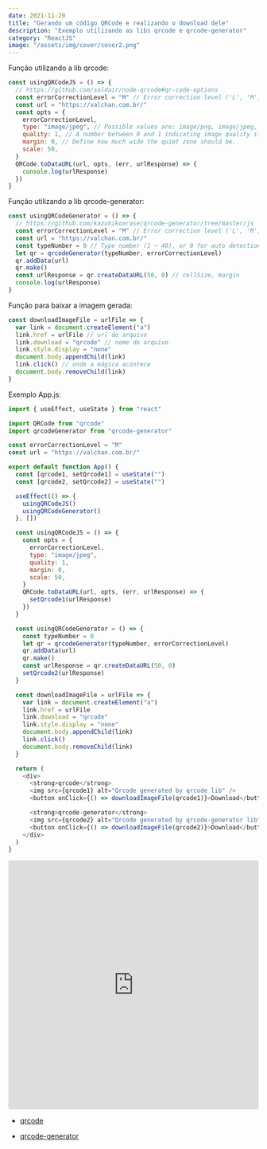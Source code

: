 ```yaml
---
date: 2021-11-29
title: "Gerando um código QRCode e realizando o download dele"
description: "Exemplo utilizando as libs qrcode e qrcode-generator"
category: "ReactJS"
image: "/assets/img/cover/cover2.png"
---
```


Função utilizando a lib qrcode:

```javascript
const usingQRCodeJS = () => {
  // https://github.com/soldair/node-qrcode#qr-code-options
  const errorCorrectionLevel = "M" // Error correction level ('L', 'M', 'Q', 'H')
  const url = "https://valchan.com.br/"
  const opts = {
    errorCorrectionLevel,
    type: "image/jpeg", // Possible values are: image/png, image/jpeg, image/webp.
    quality: 1, // A number between 0 and 1 indicating image quality if the requested type is image/jpeg or image/webp.
    margin: 0, // Define how much wide the quiet zone should be.
    scale: 50,
  }
  QRCode.toDataURL(url, opts, (err, urlResponse) => {
    console.log(urlResponse)
  })
}
```

Função utilizando a lib qrcode-generator:

```javascript
const usingQRCodeGenerator = () => {
  // https://github.com/kazuhikoarase/qrcode-generator/tree/master/js
  const errorCorrectionLevel = "M" // Error correction level ('L', 'M', 'Q', 'H')
  const url = "https://valchan.com.br/"
  const typeNumber = 0 // Type number (1 ~ 40), or 0 for auto detection.
  let qr = qrcodeGenerator(typeNumber, errorCorrectionLevel)
  qr.addData(url)
  qr.make()
  const urlResponse = qr.createDataURL(50, 0) // cellSize, margin
  console.log(urlResponse)
}
```

Função para baixar a imagem gerada:

```javascript
const downloadImageFile = urlFile => {
  var link = document.createElement("a")
  link.href = urlFile // url do arquivo
  link.download = "qrcode" // nome do arquivo
  link.style.display = "none"
  document.body.appendChild(link)
  link.click() // onde a mágica acontece
  document.body.removeChild(link)
}
```

Exemplo App.js:

```javascript
import { useEffect, useState } from "react"

import QRCode from "qrcode"
import qrcodeGenerator from "qrcode-generator"

const errorCorrectionLevel = "M"
const url = "https://valchan.com.br/"

export default function App() {
  const [qrcode1, setQrcode1] = useState("")
  const [qrcode2, setQrcode2] = useState("")

  useEffect(() => {
    usingQRCodeJS()
    usingQRCodeGenerator()
  }, [])

  const usingQRCodeJS = () => {
    const opts = {
      errorCorrectionLevel,
      type: "image/jpeg",
      quality: 1,
      margin: 0,
      scale: 50,
    }
    QRCode.toDataURL(url, opts, (err, urlResponse) => {
      setQrcode1(urlResponse)
    })
  }

  const usingQRCodeGenerator = () => {
    const typeNumber = 0
    let qr = qrcodeGenerator(typeNumber, errorCorrectionLevel)
    qr.addData(url)
    qr.make()
    const urlResponse = qr.createDataURL(50, 0)
    setQrcode2(urlResponse)
  }

  const downloadImageFile = urlFile => {
    var link = document.createElement("a")
    link.href = urlFile
    link.download = "qrcode"
    link.style.display = "none"
    document.body.appendChild(link)
    link.click()
    document.body.removeChild(link)
  }

  return (
    <div>
      <strong>qrcode</strong>
      <img src={qrcode1} alt="Qrcode generated by qrcode lib" />
      <button onClick={() => downloadImageFile(qrcode1)}>Download</button>

      <strong>qrcode-generator</strong>
      <img src={qrcode2} alt="Qrcode generated by qrcode-generator lib" />
      <button onClick={() => downloadImageFile(qrcode2)}>Download</button>
    </div>
  )
}
```

<iframe 
    src="https://codesandbox.io/embed/generate-qr-code-img-and-download-it-l4c5e?fontsize=14&hidenavigation=1&theme=dark"
    style="width:100%; height:500px; border:0; border-radius: 4px; overflow:hidden;"
    title="generate-qr-code-img-and-download-it"
    allow="camera; geolocation; microphone;"
    sandbox="allow-forms allow-modals allow-popups allow-presentation allow-same-origin allow-scripts"
></iframe>

- <a href="https://github.com/soldair/node-qrcode" target="_blank" rel="noopener noreferrer">qrcode</a>

- <a href="https://github.com/kazuhikoarase/qrcode-generator" target="_blank" rel="noopener noreferrer">qrcode-generator</a>
